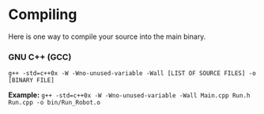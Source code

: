 # Compiling
Here is one way to compile your source into the main binary.

### GNU C++ (GCC)

```g++ -std=c++0x -W -Wno-unused-variable -Wall [LIST OF SOURCE FILES] -o [BINARY FILE]```

**Example:**
```g++ -std=c++0x -W -Wno-unused-variable -Wall Main.cpp Run.h Run.cpp -o bin/Run_Robot.o```
